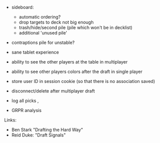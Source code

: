 



- sideboard:
    - automatic ordering?
    - drop targets to deck not big enough
    - trash/hide/second pile (pile which won't be in decklist) 
    - additional 'unused pile'

- contraptions pile for unstable?

- sane tablet experience

- ability to see the other players at the table in multiplayer

- ability to see other players colors after the draft in single player

- store user ID in session cookie (so that there is no association saved)
- disconnect/delete after multiplayer draft
- log all picks 
      <card-id>, <pack-cards>
- GRPR analysis

Links:

- Ben Stark "Drafting the Hard Way"
- Reid Duke: "Draft Signals"

